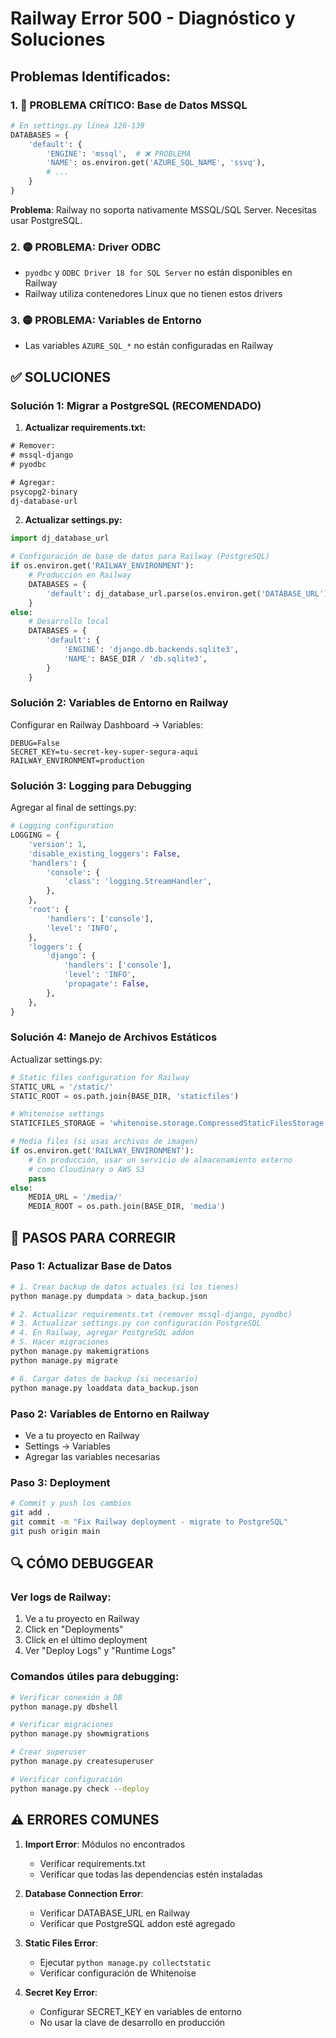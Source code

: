 # Railway Error 500 - Diagnóstico y Soluciones

## Problemas Identificados:

### 1. 🔴 **PROBLEMA CRÍTICO: Base de Datos MSSQL**
```python
# En settings.py línea 126-139
DATABASES = {
    'default': {
        'ENGINE': 'mssql',  # ❌ PROBLEMA
        'NAME': os.environ.get('AZURE_SQL_NAME', 'ssvq'),
        # ...
    }
}
```

**Problema**: Railway no soporta nativamente MSSQL/SQL Server. Necesitas usar PostgreSQL.

### 2. 🟡 **PROBLEMA: Driver ODBC**
- `pyodbc` y `ODBC Driver 18 for SQL Server` no están disponibles en Railway
- Railway utiliza contenedores Linux que no tienen estos drivers

### 3. 🟡 **PROBLEMA: Variables de Entorno**
- Las variables `AZURE_SQL_*` no están configuradas en Railway

## ✅ **SOLUCIONES**

### Solución 1: Migrar a PostgreSQL (RECOMENDADO)

1. **Actualizar requirements.txt:**
```txt
# Remover:
# mssql-django
# pyodbc

# Agregar:
psycopg2-binary
dj-database-url
```

2. **Actualizar settings.py:**
```python
import dj_database_url

# Configuración de base de datos para Railway (PostgreSQL)
if os.environ.get('RAILWAY_ENVIRONMENT'):
    # Producción en Railway
    DATABASES = {
        'default': dj_database_url.parse(os.environ.get('DATABASE_URL'))
    }
else:
    # Desarrollo local
    DATABASES = {
        'default': {
            'ENGINE': 'django.db.backends.sqlite3',
            'NAME': BASE_DIR / 'db.sqlite3',
        }
    }
```

### Solución 2: Variables de Entorno en Railway

Configurar en Railway Dashboard → Variables:
```
DEBUG=False
SECRET_KEY=tu-secret-key-super-segura-aqui
RAILWAY_ENVIRONMENT=production
```

### Solución 3: Logging para Debugging

Agregar al final de settings.py:
```python
# Logging configuration
LOGGING = {
    'version': 1,
    'disable_existing_loggers': False,
    'handlers': {
        'console': {
            'class': 'logging.StreamHandler',
        },
    },
    'root': {
        'handlers': ['console'],
        'level': 'INFO',
    },
    'loggers': {
        'django': {
            'handlers': ['console'],
            'level': 'INFO',
            'propagate': False,
        },
    },
}
```

### Solución 4: Manejo de Archivos Estáticos

Actualizar settings.py:
```python
# Static files configuration for Railway
STATIC_URL = '/static/'
STATIC_ROOT = os.path.join(BASE_DIR, 'staticfiles')

# Whitenoise settings
STATICFILES_STORAGE = 'whitenoise.storage.CompressedStaticFilesStorage'

# Media files (si usas archivos de imagen)
if os.environ.get('RAILWAY_ENVIRONMENT'):
    # En producción, usar un servicio de almacenamiento externo
    # como Cloudinary o AWS S3
    pass
else:
    MEDIA_URL = '/media/'
    MEDIA_ROOT = os.path.join(BASE_DIR, 'media')
```

## 🚀 **PASOS PARA CORREGIR**

### Paso 1: Actualizar Base de Datos
```bash
# 1. Crear backup de datos actuales (si los tienes)
python manage.py dumpdata > data_backup.json

# 2. Actualizar requirements.txt (remover mssql-django, pyodbc)
# 3. Actualizar settings.py con configuración PostgreSQL
# 4. En Railway, agregar PostgreSQL addon
# 5. Hacer migraciones
python manage.py makemigrations
python manage.py migrate

# 6. Cargar datos de backup (si necesario)
python manage.py loaddata data_backup.json
```

### Paso 2: Variables de Entorno en Railway
- Ve a tu proyecto en Railway
- Settings → Variables
- Agregar las variables necesarias

### Paso 3: Deployment
```bash
# Commit y push los cambios
git add .
git commit -m "Fix Railway deployment - migrate to PostgreSQL"
git push origin main
```

## 🔍 **CÓMO DEBUGGEAR**

### Ver logs de Railway:
1. Ve a tu proyecto en Railway
2. Click en "Deployments"
3. Click en el último deployment
4. Ver "Deploy Logs" y "Runtime Logs"

### Comandos útiles para debugging:
```bash
# Verificar conexión a DB
python manage.py dbshell

# Verificar migraciones
python manage.py showmigrations

# Crear superuser
python manage.py createsuperuser

# Verificar configuración
python manage.py check --deploy
```

## ⚠️ **ERRORES COMUNES**

1. **Import Error**: Módulos no encontrados
   - Verificar requirements.txt
   - Verificar que todas las dependencias estén instaladas

2. **Database Connection Error**: 
   - Verificar DATABASE_URL en Railway
   - Verificar que PostgreSQL addon esté agregado

3. **Static Files Error**:
   - Ejecutar `python manage.py collectstatic`
   - Verificar configuración de Whitenoise

4. **Secret Key Error**:
   - Configurar SECRET_KEY en variables de entorno
   - No usar la clave de desarrollo en producción
